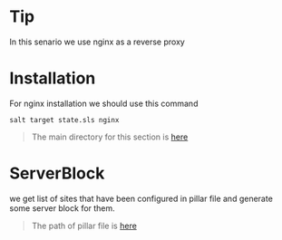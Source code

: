 Tip
==========================
In this senario we use nginx as a reverse proxy 

Installation
==========================
For nginx installation we should use this command

```
salt target state.sls nginx
```
> The main directory for this section is [here](https://github.com/waterlili/salt-collections/tree/master/nginx)
 
ServerBlock
=================
we get list of sites that have been configured in pillar file and generate some server block for them.
> The path of pillar file is [here](https://github.com/waterlili/saltstack_formulas/tree/master/pillar/vhost/init.sls)

